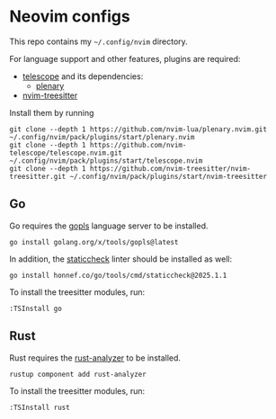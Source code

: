 # Neovim configs

This repo contains my `~/.config/nvim` directory.

For language support and other features, plugins are required:

* [telescope](https://github.com/nvim-telescope/telescope.nvim) and its dependencies:
  * [plenary](https://github.com/nvim-lua/plenary.nvim)
* [nvim-treesitter](https://github.com/nvim-treesitter/nvim-treesitter)

Install them by running

```shell
git clone --depth 1 https://github.com/nvim-lua/plenary.nvim.git ~/.config/nvim/pack/plugins/start/plenary.nvim
git clone --depth 1 https://github.com/nvim-telescope/telescope.nvim.git ~/.config/nvim/pack/plugins/start/telescope.nvim
git clone --depth 1 https://github.com/nvim-treesitter/nvim-treesitter.git ~/.config/nvim/pack/plugins/start/nvim-treesitter
```

## Go

Go requires the [gopls](https://github.com/golang/tools) language server to be installed.

```shell
go install golang.org/x/tools/gopls@latest
```

In addition, the [staticcheck](https://github.com/dominikh/go-tools) linter should be installed as well:

```shell
go install honnef.co/go/tools/cmd/staticcheck@2025.1.1
```

To install the treesitter modules, run:

```vim
:TSInstall go
```

## Rust

Rust requires the [rust-analyzer](https://github.com/rust-lang/rust-analyzer) to be installed.

```shell
rustup component add rust-analyzer
```

To install the treesitter modules, run:

```vim
:TSInstall rust
```
